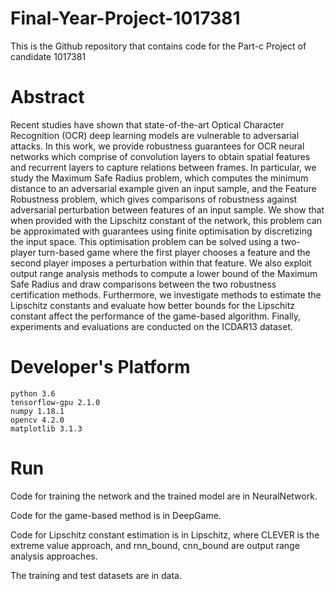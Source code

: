 # Final-Year-Project-1017381
This is the Github repository that contains code for the Part-c Project of candidate 1017381 


# Abstract
Recent studies have shown that state-of-the-art Optical Character Recognition (OCR) deep learning models are vulnerable to adversarial attacks. In this work, we provide robustness guarantees for OCR neural networks which comprise of convolution layers to obtain spatial features and recurrent layers to capture relations between frames. In particular, we study the Maximum Safe Radius problem, which computes the minimum distance to an adversarial example given an input sample, and the Feature Robustness problem, which gives comparisons of robustness against adversarial perturbation between features of an input sample. We show that when provided with the Lipschitz constant of the network, this problem can be approximated with guarantees using finite optimisation by discretizing the input space. This optimisation problem can be solved using a two-player turn-based game where the first player chooses a feature and the second player imposes a perturbation within that feature. We also exploit output range analysis methods to compute a lower bound of the Maximum Safe Radius and draw comparisons between the two robustness certification methods. Furthermore, we investigate methods to estimate the Lipschitz constants and evaluate how better bounds for the Lipschitz constant affect the performance of the game-based algorithm. Finally, experiments and evaluations are conducted on the ICDAR13 dataset.

# Developer's Platform
```
python 3.6
tensorflow-gpu 2.1.0
numpy 1.18.1
opencv 4.2.0
matplotlib 3.1.3
```

# Run
Code for training the network and the trained model are in NeuralNetwork.

Code for the game-based method is in DeepGame.

Code for Lipschitz constant estimation is in Lipschitz, where CLEVER is the extreme value approach, and rnn_bound, cnn_bound are output range analysis approaches.

The training and test datasets are in data.

